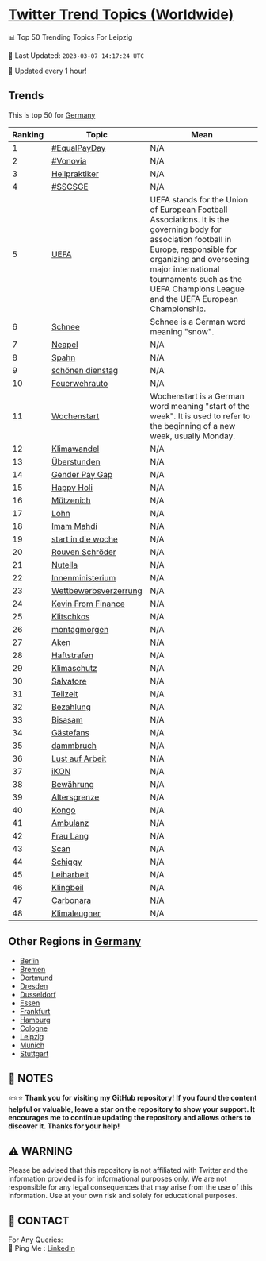 [Twitter Trend Topics (Worldwide)](https://github.com/ErcinDedeoglu/Twitter-Trend-Topics)
==========


📊 Top 50 Trending Topics For Leipzig

📆 Last Updated: `2023-03-07 14:17:24 UTC`

🔧 Updated every 1 hour!


## Trends

This is top 50 for [Germany](</Germany>)

| Ranking | Topic | Mean |
| ------- | ------------ | ------------ |
| 1 | [#EqualPayDay](http://twitter.com/search?q=%23EqualPayDay) | N/A |
| 2 | [#Vonovia](http://twitter.com/search?q=%23Vonovia) | N/A |
| 3 | [Heilpraktiker](http://twitter.com/search?q=Heilpraktiker) | N/A |
| 4 | [#SSCSGE](http://twitter.com/search?q=%23SSCSGE) | N/A |
| 5 | [UEFA](http://twitter.com/search?q=UEFA) | UEFA stands for the Union of European Football Associations. It is the governing body for association football in Europe, responsible for organizing and overseeing major international tournaments such as the UEFA Champions League and the UEFA European Championship. |
| 6 | [Schnee](http://twitter.com/search?q=Schnee) | Schnee is a German word meaning "snow". |
| 7 | [Neapel](http://twitter.com/search?q=Neapel) | N/A |
| 8 | [Spahn](http://twitter.com/search?q=Spahn) | N/A |
| 9 | [schönen dienstag](http://twitter.com/search?q=sch%c3%b6nen+dienstag) | N/A |
| 10 | [Feuerwehrauto](http://twitter.com/search?q=Feuerwehrauto) | N/A |
| 11 | [Wochenstart](http://twitter.com/search?q=Wochenstart) | Wochenstart is a German word meaning "start of the week". It is used to refer to the beginning of a new week, usually Monday. |
| 12 | [Klimawandel](http://twitter.com/search?q=Klimawandel) | N/A |
| 13 | [Überstunden](http://twitter.com/search?q=%c3%9cberstunden) | N/A |
| 14 | [Gender Pay Gap](http://twitter.com/search?q=Gender+Pay+Gap) | N/A |
| 15 | [Happy Holi](http://twitter.com/search?q=Happy+Holi) | N/A |
| 16 | [Mützenich](http://twitter.com/search?q=M%c3%bctzenich) | N/A |
| 17 | [Lohn](http://twitter.com/search?q=Lohn) | N/A |
| 18 | [Imam Mahdi](http://twitter.com/search?q=Imam+Mahdi) | N/A |
| 19 | [start in die woche](http://twitter.com/search?q=start+in+die+woche) | N/A |
| 20 | [Rouven Schröder](http://twitter.com/search?q=Rouven+Schr%c3%b6der) | N/A |
| 21 | [Nutella](http://twitter.com/search?q=Nutella) | N/A |
| 22 | [Innenministerium](http://twitter.com/search?q=Innenministerium) | N/A |
| 23 | [Wettbewerbsverzerrung](http://twitter.com/search?q=Wettbewerbsverzerrung) | N/A |
| 24 | [Kevin From Finance](http://twitter.com/search?q=Kevin+From+Finance) | N/A |
| 25 | [Klitschkos](http://twitter.com/search?q=Klitschkos) | N/A |
| 26 | [montagmorgen](http://twitter.com/search?q=montagmorgen) | N/A |
| 27 | [Aken](http://twitter.com/search?q=Aken) | N/A |
| 28 | [Haftstrafen](http://twitter.com/search?q=Haftstrafen) | N/A |
| 29 | [Klimaschutz](http://twitter.com/search?q=Klimaschutz) | N/A |
| 30 | [Salvatore](http://twitter.com/search?q=Salvatore) | N/A |
| 31 | [Teilzeit](http://twitter.com/search?q=Teilzeit) | N/A |
| 32 | [Bezahlung](http://twitter.com/search?q=Bezahlung) | N/A |
| 33 | [Bisasam](http://twitter.com/search?q=Bisasam) | N/A |
| 34 | [Gästefans](http://twitter.com/search?q=G%c3%a4stefans) | N/A |
| 35 | [dammbruch](http://twitter.com/search?q=dammbruch) | N/A |
| 36 | [Lust auf Arbeit](http://twitter.com/search?q=Lust+auf+Arbeit) | N/A |
| 37 | [iKON](http://twitter.com/search?q=iKON) | N/A |
| 38 | [Bewährung](http://twitter.com/search?q=Bew%c3%a4hrung) | N/A |
| 39 | [Altersgrenze](http://twitter.com/search?q=Altersgrenze) | N/A |
| 40 | [Kongo](http://twitter.com/search?q=Kongo) | N/A |
| 41 | [Ambulanz](http://twitter.com/search?q=Ambulanz) | N/A |
| 42 | [Frau Lang](http://twitter.com/search?q=Frau+Lang) | N/A |
| 43 | [Scan](http://twitter.com/search?q=Scan) | N/A |
| 44 | [Schiggy](http://twitter.com/search?q=Schiggy) | N/A |
| 45 | [Leiharbeit](http://twitter.com/search?q=Leiharbeit) | N/A |
| 46 | [Klingbeil](http://twitter.com/search?q=Klingbeil) | N/A |
| 47 | [Carbonara](http://twitter.com/search?q=Carbonara) | N/A |
| 48 | [Klimaleugner](http://twitter.com/search?q=Klimaleugner) | N/A |



## Other Regions in [Germany](</Germany>)

* [Berlin](</Germany/Berlin.md>)
* [Bremen](</Germany/Bremen.md>)
* [Dortmund](</Germany/Dortmund.md>)
* [Dresden](</Germany/Dresden.md>)
* [Dusseldorf](</Germany/Dusseldorf.md>)
* [Essen](</Germany/Essen.md>)
* [Frankfurt](</Germany/Frankfurt.md>)
* [Hamburg](</Germany/Hamburg.md>)
* [Cologne](</Germany/Cologne.md>)
* [Leipzig](</Germany/Leipzig.md>)
* [Munich](</Germany/Munich.md>)
* [Stuttgart](</Germany/Stuttgart.md>)



## 📝 NOTES

⭐⭐⭐ **Thank you for visiting my GitHub repository! If you found the content helpful or valuable, leave a star on the repository to show your support. It encourages me to continue updating the repository and allows others to discover it. Thanks for your help!**


## ⚠️ WARNING

Please be advised that this repository is not affiliated with Twitter and the information provided is for informational purposes only. We are not responsible for any legal consequences that may arise from the use of this information. Use at your own risk and solely for educational purposes.


## 📨 CONTACT

 For Any Queries:  
            🏓 Ping Me : [LinkedIn](https://www.linkedin.com/in/ercindedeoglu/)
